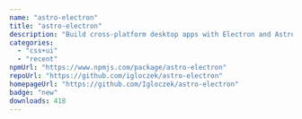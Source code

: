 ```yaml
---
name: "astro-electron"
title: "astro-electron"
description: "Build cross-platform desktop apps with Electron and Astro"
categories:
  - "css+ui"
  - "recent"
npmUrl: "https://www.npmjs.com/package/astro-electron"
repoUrl: "https://github.com/igloczek/astro-electron"
homepageUrl: "https://github.com/Igloczek/astro-electron"
badge: "new"
downloads: 418
---
```

